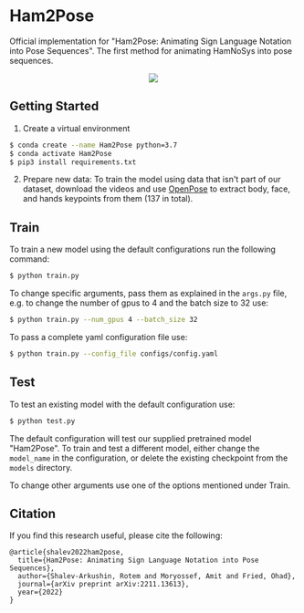 # Ham2Pose
Official implementation for "Ham2Pose: Animating Sign Language Notation into Pose Sequences".
The first method for animating HamNoSys into pose sequences.

<p align="center">
  <img src="results_example/results.gif">
</p>

## Getting Started

1. Create a virtual environment 
```bash
$ conda create --name Ham2Pose python=3.7
$ conda activate Ham2Pose
$ pip3 install requirements.txt
```

2. Prepare new data: To train the model using data that isn't part of our dataset, download the videos and use
 [OpenPose](https://github.com/CMU-Perceptual-Computing-Lab/openpose) to extract body, face, and hands keypoints from them (137 in total).
 
  
## Train

To train a new model using the default configurations run the following command:
```bash
$ python train.py
```
To change specific arguments, pass them as explained in the `args.py` file, e.g. to change the number of
 gpus to 4 and the batch size to 32 use:
```bash
$ python train.py --num_gpus 4 --batch_size 32
```
To pass a complete yaml configuration file use:
```bash
$ python train.py --config_file configs/config.yaml
```

## Test

To test an existing model with the default configuration use:
```bash
$ python test.py
```

The default configuration will test our supplied pretrained model "Ham2Pose". To train and test a different model, either change the `model_name` in the configuration, or delete the existing checkpoint from the `models` directory.

To change other arguments use one of the options mentioned under Train.

## Citation

If you find this research useful, please cite the following:
```
@article{shalev2022ham2pose,
  title={Ham2Pose: Animating Sign Language Notation into Pose Sequences},
  author={Shalev-Arkushin, Rotem and Moryossef, Amit and Fried, Ohad},
  journal={arXiv preprint arXiv:2211.13613},
  year={2022}
}
```
